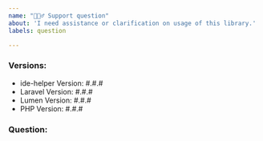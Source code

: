 ```yaml
---
name: "🙋🏼‍♂️ Support question"
about: 'I need assistance or clarification on usage of this library.'
labels: question

---
```


### Versions:
- ide-helper Version: #.#.#
- Laravel Version: #.#.# <!-- remove if not applicable -->
- Lumen Version: #.#.# <!-- remove if not applicable -->
- PHP Version: #.#.#

### Question:

